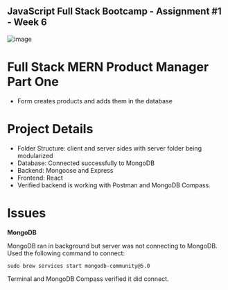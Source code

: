 ## JavaScript Full Stack Bootcamp - Assignment #1 - Week 6


![image](https://github.com/sarahsotomayor/product-manager-part-one/assets/116047642/1b0cffa2-925f-4ffc-b4c4-1fd38f680de6)



# Full Stack MERN Product Manager Part One

* Form creates products and adds them in the database

# Project Details

* Folder Structure: client and server sides with server folder being modularized 
* Database: Connected successfully to MongoDB
* Backend: Mongoose and Express
* Frontend: React
* Verified backend is working with Postman and MongoDB Compass. 

# Issues

**MongoDB**

MongoDB ran in background but server was not connecting to MongoDB. Used the following command to connect:

`sudo brew services start mongodb-community@5.0`

Terminal and MongoDB Compass verified it did connect. 
